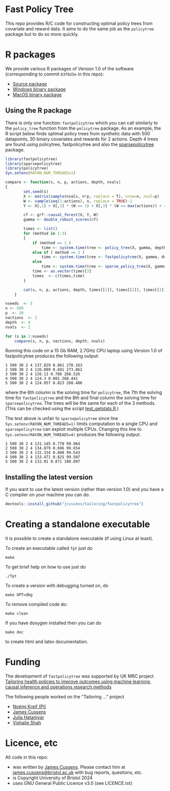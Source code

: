 # Fast Policy Tree

This repo provides R/C code for constructing optimal policy trees from
covariate and reward data. It aims to do the same job as the
`policytree` package but to do so more quickly.

# R packages

We provide various R packages of Version 1.0 of the software
(corresponding to commit `83f025e` in this repo):

- [Source package](https://jcussens.github.io/fastpolicytree/v1.0/fastpolicytree_1.0.tar.gz)
- [Windows binary package](https://jcussens.github.io/fastpolicytree/v1.0/fastpolicytree_1.0.tgz)
- [MacOS binary package](https://jcussens.github.io/fastpolicytree/v1.0/fastpolicytree_1.0.zip)

## Using the R package

There is only one function: `fastpolicytree` which you can call
similarly to the `policy_tree` function from the `policytree`
package. As an example, the R script below finds optimal policy trees from
synthetic data with 500 datapoints, 30 binary covariates and rewards
for 2 actions. Depth 4 trees are found using policytree,
fastpolicytree and also
the [sparsepolicytree](https://github.com/beniaminogreen/sparsepolicytree) package.

``` r
library(fastpolicytree)
library(sparsepolicytree)
library(policytree)
Sys.setenv(RAYON_NUM_THREADS=1)

compare <- function(s, n, p, actions, depth, nvals)
{
        set.seed(s)
        X <- matrix(sample(nvals, n*p, replace = T), nrow=n, ncol=p)
        W <- sample(seq(1:actions), n, replace = TRUE)-1
        Y <- X[,1] + X[,2] * (W == 1) + X[,3] * (W == max(actions)) + runif(n, min=0)

        cf <- grf::causal_forest(X, Y, W)
        gamma <- double_robust_scores(cf)

        times <- list()
        for (method in 1:3)
        {
            if (method == 1 )
                time <- system.time(tree <- policy_tree(X, gamma, depth))
            else if ( method == 2 )
                time <- system.time(tree <- fastpolicytree(X, gamma, depth))
            else
                time <- system.time(tree <- sparse_policy_tree(X, gamma, depth))
            time <- as.vector(time)[3]
            times  <- c(times,time)
        }

        cat(s, n, p, actions, depth, times[[1]], times[[2]], times[[3]], "\n")
    }

nseeds  <- 5
n <- 500
p  <- 30
nactions  <- 2
depth  <- 4
nvals  <- 2

for (s in 1:nseeds)
    compare(s, n, p, nactions, depth, nvals)
```

Running this code on a 15 Gb RAM, 2.7GHz CPU laptop using Version 1.0
of fastpolicytree produces the following output:

```
1 500 30 2 4 137.829 0.861 278.163 
2 500 30 2 4 126.009 0.691 273.862 
3 500 30 2 4 126.13 0.788 268.526 
4 500 30 2 4 124.3 0.801 268.441 
5 500 30 2 4 124.057 0.823 268.486 
```

where the 6th column is the solving time for `policytree`, the 7th the
solving time for `fastpolicytree` and the 8th and final column the
solving time for `sparsepolicytree`. The trees will be the same for
each of the 3 methods. (This can be checked using the script
[test_getstats.R](R/test_getstats.R).)

The test above is unfair to `sparsepolicytree` since line
`Sys.setenv(RAYON_NUM_THREADS=1)` limits computation to a single CPU
and `sparsepolicytree` can exploit multiple CPUs. Changing this line
to `Sys.setenv(RAYON_NUM_THREADS=4)` produces the following output:

```
1 500 30 2 4 131.145 0.778 99.964 
2 500 30 2 4 134.879 0.696 99.654 
3 500 30 2 4 132.334 0.808 99.543 
4 500 30 2 4 133.471 0.825 99.507 
5 500 30 2 4 132.01 0.871 100.097 
```


## Installing the latest version

If you want to use the latest version (rather than version 1.0) and
you have a C compiler on your machine you can do:

``` r
devtools::install_github("jcussens/tailoring/fastpolicytree")
```

# Creating a standalone executable

It is possible to create a standalone executable (if using Linux at
least).

To create an executable called ``fpt`` just do

```
make
```

To get brief help on how to use just do

```
./fpt
```

To create a version with debugging turned on, do

```
make OPT=dbg
```

To remove compiled code do:

```
make clean
```

If you have doxygen installed then you can do

```
make doc
```

to create html and latex documentation.

# Funding

The development of `fastpolicytree` was supported by UK MRC project
  [Tailoring health policies to improve outcomes using machine
  learning, causal inference and operations research
  methods](https://gtr.ukri.org/projects?ref=MR%2FT04487X%2F1)

The following people worked on the "Tailoring ..." project

- [Noémi Kreif (PI)](https://sop.washington.edu/people/noemi-kreif/)
- [James Cussens](https://jcussens.github.io/)
- [Julia Hatamyar](https://www.york.ac.uk/che/staff/research/julia-hatamyar./)
- [Vishalie Shah](https://www.york.ac.uk/che/staff/students/vishalie-shah/)

# Licence, etc

All code in this repo:

- was written by [James Cussens](https://jcussens.github.io/). Please
  contact him at
  [james.cussens@bristol.ac.uk](mailto:james.cussens@bristol.ac.uk)
  with bug reports, questions, etc.
- is Copyright University of Bristol 2024
- uses GNU General Public Licence v3.0 (see LICENCE.txt)